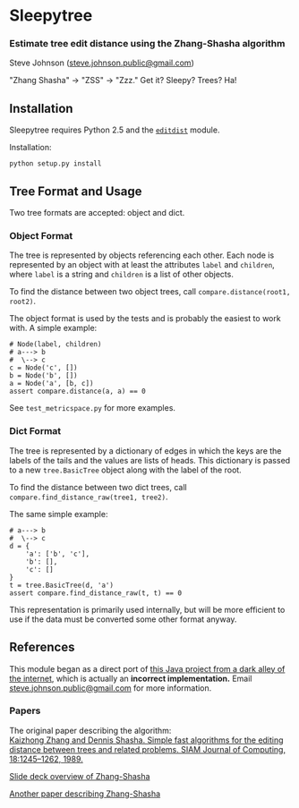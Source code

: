 Sleepytree
==========

### Estimate tree edit distance using the Zhang-Shasha algorithm

Steve Johnson ([steve.johnson.public@gmail.com](steve.johnson.public@gmail.com))

"Zhang Shasha" -> "ZSS" -> "Zzz." Get it? Sleepy? Trees? Ha!

Installation
------------

Sleepytree requires Python 2.5 and the [`editdist`](http://pypi.python.org/pypi/editdist/0.1) module.

Installation:

    python setup.py install

Tree Format and Usage
---------------------

Two tree formats are accepted: object and dict.

### Object Format

The tree is represented by objects referencing each other. Each node is represented by an object with at least the attributes `label` and `children`, where `label` is a string and `children` is a list of other objects.

To find the distance between two object trees, call `compare.distance(root1, root2)`.

The object format is used by the tests and is probably the easiest to work with. A simple example:

    # Node(label, children)
    # a---> b
    #  \--> c
    c = Node('c', [])
    b = Node('b', [])
    a = Node('a', [b, c])
    assert compare.distance(a, a) == 0

See `test_metricspace.py` for more examples.

### Dict Format

The tree is represented by a dictionary of edges in which the keys are the labels of the tails and the values are lists of heads. This dictionary is passed to a new `tree.BasicTree` object along with the label of the root.

To find the distance between two dict trees, call `compare.find_distance_raw(tree1, tree2)`.

The same simple example:

    # a---> b
    #  \--> c
    d = {
        'a': ['b', 'c'],
        'b': [],
        'c': []
    }
    t = tree.BasicTree(d, 'a')
    assert compare.find_distance_raw(t, t) == 0

This representation is primarily used internally, but will be more efficient to use if the data must be converted some other format anyway.

References
----------

This module began as a direct port of [this Java project from a dark alley of the internet](http://web.science.mq.edu.au/~swan/howtos/treedistance/), which is actually an **incorrect implementation.** Email [steve.johnson.public@gmail.com](steve.johnson.public@gmail.com) for more information.

### Papers

The original paper describing the algorithm:  
[Kaizhong Zhang and Dennis Shasha. Simple fast algorithms for the editing distance between trees and related problems. SIAM Journal of Computing, 18:1245–1262, 1989.]((http://www.grantjenks.com/wiki/_media/ideas:simple_fast_algorithms_for_the_editing_distance_between_tree_and_related_problems.pdf))

[Slide deck overview of Zhang-Shasha](http://www.inf.unibz.it/dis/teaching/ATA/ata7-handout-1x1.pdf)

[Another paper describing Zhang-Shasha](http://research.cs.queensu.ca/TechReports/Reports/1995-372.pdf)
